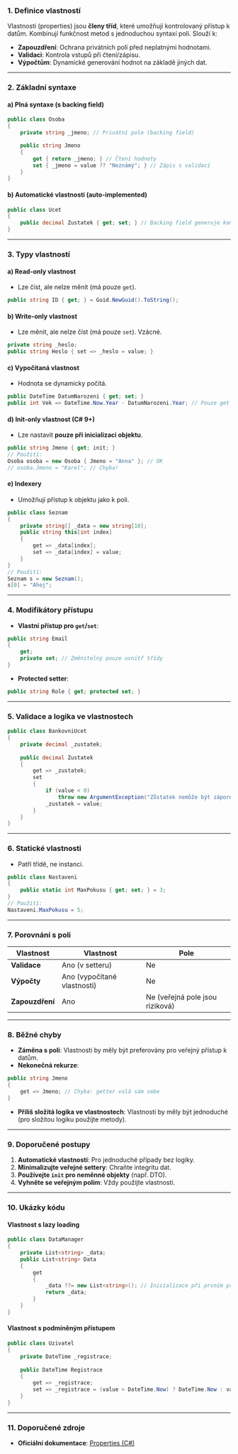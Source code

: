 
### **1. Definice vlastností**

Vlastnosti (properties) jsou **členy tříd**, které umožňují kontrolovaný přístup k datům. Kombinují funkčnost metod s jednoduchou syntaxí polí. Slouží k:
- **Zapouzdření**: Ochrana privátních polí před neplatnými hodnotami.
- **Validaci**: Kontrola vstupů při čtení/zápisu.
- **Výpočtům**: Dynamické generování hodnot na základě jiných dat.

---

### **2. Základní syntaxe**

#### **a) Plná syntaxe (s backing field)**

```csharp
public class Osoba 
{
    private string _jmeno; // Privátní pole (backing field)

    public string Jmeno 
    {
        get { return _jmeno; } // Čtení hodnoty
        set { _jmeno = value ?? "Neznámý"; } // Zápis s validací
    }
}
```

#### **b) Automatické vlastnosti (auto-implemented)**

```csharp
public class Ucet 
{
    public decimal Zustatek { get; set; } // Backing field generuje kompilátor
}
```

---

### **3. Typy vlastností**

#### **a) Read-only vlastnost**  

- Lze číst, ale nelze měnit (má pouze `get`).  
```csharp
public string ID { get; } = Guid.NewGuid().ToString();
```

#### **b) Write-only vlastnost**  

- Lze měnit, ale nelze číst (má pouze `set`). Vzácné.  
```csharp
private string _heslo;
public string Heslo { set => _heslo = value; }
```

#### **c) Vypočítaná vlastnost**  

- Hodnota se dynamicky počítá.  
```csharp
public DateTime DatumNarozeni { get; set; }
public int Vek => DateTime.Now.Year - DatumNarozeni.Year; // Pouze get
```

#### **d) Init-only vlastnost (C# 9+)**  

- Lze nastavit **pouze při inicializaci objektu**.  
```csharp
public string Jmeno { get; init; }
// Použití:
Osoba osoba = new Osoba { Jmeno = "Anna" }; // OK
// osoba.Jmeno = "Karel"; // Chyba!
```

#### **e) Indexery**  

- Umožňují přístup k objektu jako k poli.  
```csharp
public class Seznam 
{
    private string[] _data = new string[10];
    public string this[int index] 
    {
        get => _data[index];
        set => _data[index] = value;
    }
}
// Použití:
Seznam s = new Seznam();
s[0] = "Ahoj";
```

---

### **4. Modifikátory přístupu**

- **Vlastní přístup pro `get`/`set`**:  
```csharp
public string Email 
{
    get; 
    private set; // Změnitelný pouze uvnitř třídy
}
```

- **Protected setter**:  
```csharp
public string Role { get; protected set; }
```

---

### **5. Validace a logika ve vlastnostech**

```csharp
public class BankovniUcet 
{
    private decimal _zustatek;
    
    public decimal Zustatek 
    {
        get => _zustatek;
        set 
        {
            if (value < 0) 
                throw new ArgumentException("Zůstatek nemůže být záporný.");
            _zustatek = value;
        }
    }
}
```

---

### **6. Statické vlastnosti**

- Patří třídě, ne instanci.  
```csharp
public class Nastaveni 
{
    public static int MaxPokusu { get; set; } = 3;
}
// Použití:
Nastaveni.MaxPokusu = 5;
```

---

### **7. Porovnání s poli**

| **Vlastnost**       | **Vlastnost**                  | **Pole**                   |  
|----------------------|--------------------------------|----------------------------|  
| **Validace**         | Ano (v setteru)                | Ne                          |  
| **Výpočty**         | Ano (vypočítané vlastnosti)    | Ne                          |  
| **Zapouzdření**     | Ano                            | Ne (veřejná pole jsou riziková) |  

---

### **8. Běžné chyby**

- **Záměna s poli**: Vlastnosti by měly být preferovány pro veřejný přístup k datům.  
- **Nekonečná rekurze**:  
```csharp
public string Jmeno 
{
    get => Jmeno; // Chyba: getter volá sám sebe
}
```

- **Příliš složitá logika ve vlastnostech**: Vlastnosti by měly být jednoduché (pro složitou logiku použijte metody).

---

### **9. Doporučené postupy**

1. **Automatické vlastnosti**: Pro jednoduché případy bez logiky.  
2. **Minimalizujte veřejné settery**: Chraňte integritu dat.  
3. **Používejte `init` pro neměnné objekty** (např. DTO).  
4. **Vyhněte se veřejným polím**: Vždy použijte vlastnosti.  

---

### **10. Ukázky kódu**

#### **Vlastnost s lazy loading**

```csharp
public class DataManager 
{
    private List<string> _data;
    public List<string> Data 
    {
        get 
        {
            _data ??= new List<string>(); // Inicializace při prvním přístupu
            return _data;
        }
    }
}
```

#### **Vlastnost s podmíněným přístupem**

```csharp
public class Uzivatel 
{
    private DateTime _registrace;
    
    public DateTime Registrace 
    {
        get => _registrace;
        set => _registrace = (value > DateTime.Now) ? DateTime.Now : value;
    }
}
```

---

### **11. Doporučené zdroje**

- **Oficiální dokumentace**: [Properties (C#)](https://learn.microsoft.com/cs-cz/dotnet/csharp/programming-guide/classes-and-structs/properties)  
